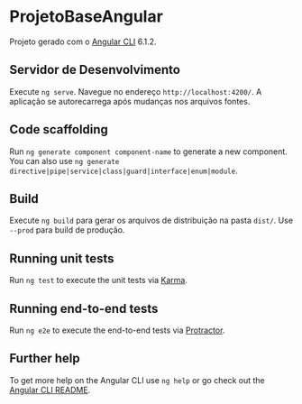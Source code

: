 # ProjetoBaseAngular

Projeto gerado com o [Angular CLI](https://github.com/angular/angular-cli) 6.1.2.

## Servidor de Desenvolvimento

Execute `ng serve`. Navegue no endereço `http://localhost:4200/`. A aplicação se autorecarrega após mudanças nos arquivos fontes.

## Code scaffolding

Run `ng generate component component-name` to generate a new component. You can also use `ng generate directive|pipe|service|class|guard|interface|enum|module`.

## Build

Execute `ng build` para gerar os arquivos de distribuição na pasta `dist/`. Use `--prod` para build de produção.

## Running unit tests

Run `ng test` to execute the unit tests via [Karma](https://karma-runner.github.io).

## Running end-to-end tests

Run `ng e2e` to execute the end-to-end tests via [Protractor](http://www.protractortest.org/).

## Further help

To get more help on the Angular CLI use `ng help` or go check out the [Angular CLI README](https://github.com/angular/angular-cli/blob/master/README.md).
